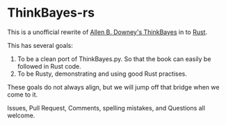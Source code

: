 ThinkBayes-rs
===========

This is a unofficial rewrite of [Allen B. Downey's ThinkBayes](https://github.com/AllenDowney/ThinkBayes) in to [Rust](rust-lang.org).

This has several goals:

1. To be a clean port of ThinkBayes.py. So that the book can easily be followed in Rust code.
2. To be Rusty, demonstrating and using good Rust practises.

These goals do not always align, but we will jump off that bridge when we come to it.

Issues, Pull Request, Comments, spelling mistakes, and Questions all welcome.
